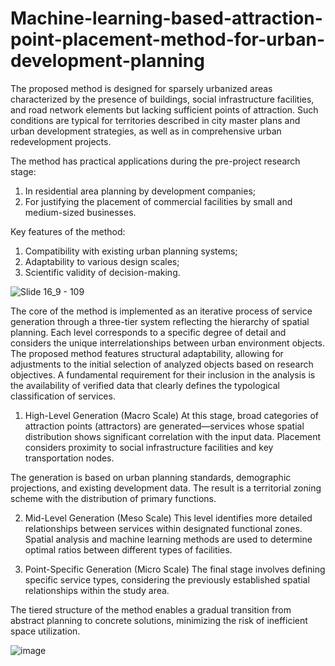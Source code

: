 # Machine-learning-based-attraction-point-placement-method-for-urban-development-planning
The proposed method is designed for sparsely urbanized areas characterized by the presence of buildings, social infrastructure facilities, and road network elements but lacking sufficient points of attraction. Such conditions are typical for territories described in city master plans and urban development strategies, as well as in comprehensive urban redevelopment projects.

The method has practical applications during the pre-project research stage:
1. In residential area planning by development companies;
2. For justifying the placement of commercial facilities by small and medium-sized businesses.

Key features of the method:
1. Compatibility with existing urban planning systems;
2. Adaptability to various design scales;
3. Scientific validity of decision-making.

![Slide 16_9 - 109](https://github.com/user-attachments/assets/e07880ad-1b14-4ee9-b489-b01acc59388f)

The core of the method is implemented as an iterative process of service generation through a three-tier system reflecting the hierarchy of spatial planning. Each level corresponds to a specific degree of detail and considers the unique interrelationships between urban environment objects. The proposed method features structural adaptability, allowing for adjustments to the initial selection of analyzed objects based on research objectives. A fundamental requirement for their inclusion in the analysis is the availability of verified data that clearly defines the typological classification of services.

1. High-Level Generation (Macro Scale)
At this stage, broad categories of attraction points (attractors) are generated—services whose spatial distribution shows significant correlation with the input data. Placement considers proximity to social infrastructure facilities and key transportation nodes.

The generation is based on urban planning standards, demographic projections, and existing development data. The result is a territorial zoning scheme with the distribution of primary functions.

2. Mid-Level Generation (Meso Scale)
This level identifies more detailed relationships between services within designated functional zones. Spatial analysis and machine learning methods are used to determine optimal ratios between different types of facilities.

3. Point-Specific Generation (Micro Scale)
The final stage involves defining specific service types, considering the previously established spatial relationships within the study area.

The tiered structure of the method enables a gradual transition from abstract planning to concrete solutions, minimizing the risk of inefficient space utilization.

![image](https://github.com/user-attachments/assets/b948a2b1-c2f6-4b7f-a768-ba20fbd2582d)


